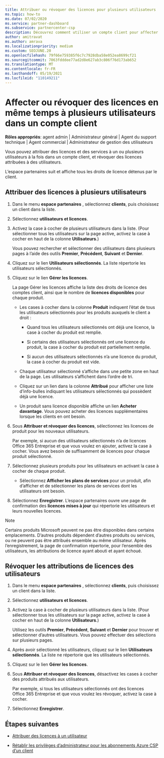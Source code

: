 ```yaml
---
title: Attribuer ou révoquer des licences pour plusieurs utilisateurs
ms.topic: how-to
ms.date: 07/02/2020
ms.service: partner-dashboard
ms.subservice: partnercenter-csp
description: Découvrez comment utiliser un compte client pour affecter ou révoquer des licences et des services à un seul utilisateur ou à plusieurs utilisateurs à la fois.
author: amitravat
ms.author: amrava
ms.localizationpriority: medium
ms.custom: SEOJUNE.20
ms.openlocfilehash: 79f66e759385f6c7c7928dba58e052ea8699cf21
ms.sourcegitcommit: 7063fdddee77ad2d8e627ab3c806f76d173ab652
ms.translationtype: MT
ms.contentlocale: fr-FR
ms.lasthandoff: 05/19/2021
ms.locfileid: "110149211"
---
```

# <a name="assign-or-revoke-licenses-at-the-same-time-to-multiple-users-in-a-customer-account"></a>Affecter ou révoquer des licences en même temps à plusieurs utilisateurs dans un compte client

**Rôles appropriés**: agent admin | Administrateur général | Agent du support technique | Agent commercial | Administrateur de gestion des utilisateurs

Vous pouvez attribuer des licences et des services à un ou plusieurs utilisateurs à la fois dans un compte client, et révoquer des licences attribuées à des utilisateurs.

L’espace partenaires suit et affiche tous les droits de licence détenus par le client.

## <a name="assign-licenses-to-multiple-users"></a>Attribuer des licences à plusieurs utilisateurs

1. Dans le menu **espace partenaires** , sélectionnez **clients**, puis choisissez un client dans la liste.

2. Sélectionnez **utilisateurs et licences**.

3. Activez la case à cocher de plusieurs utilisateurs dans la liste. (Pour sélectionner tous les utilisateurs sur la page active, activez la case à cocher en haut de la colonne **Utilisateurs**.)

    Vous pouvez rechercher et sélectionner des utilisateurs dans plusieurs pages à l’aide des outils **Premier**, **Précédent**, **Suivant** et **Dernier**.

4. Cliquez sur le lien **Utilisateurs sélectionnés**. La liste répertorie les utilisateurs sélectionnés.

5. Cliquez sur le lien **Gérer les licences**.

    La page Gérer les licences affiche la liste des droits de licence des comptes client, ainsi que le nombre de **licences disponibles** pour chaque produit.

    - Les cases à cocher dans la colonne **Produit** indiquent l’état de tous les utilisateurs sélectionnés pour les produits auxquels le client a droit&nbsp;:

       - Quand tous les utilisateurs sélectionnés ont déjà une licence, la case à cocher du produit est remplie.

       - Si certains des utilisateurs sélectionnés ont une licence du produit, la case à cocher du produit est partiellement remplie.

       - Si aucun des utilisateurs sélectionnés n’a une licence du produit, la case à cocher du produit est vide.

    - Chaque utilisateur sélectionné s’affiche dans une petite zone en haut de la page. Les utilisateurs s’affichent dans l’ordre de tri.

    - Cliquez sur un lien dans la colonne **Attribué** pour afficher une liste d’info-bulles indiquant les utilisateurs sélectionnés qui possèdent déjà une licence.

    - Un produit sans licence disponible affiche un lien **Acheter davantage**. Vous pouvez acheter des licences supplémentaires lorsque les clients en ont besoin.

6. Sous **Attribuer et révoquer des licences**, sélectionnez les licences de produit pour les nouveaux utilisateurs. 

   Par exemple, si aucun des utilisateurs sélectionnés n’a de licences Office&nbsp;365 Entreprise et que vous voulez en ajouter, activez la case à cocher. Vous avez besoin de suffisamment de licences pour chaque produit sélectionné.

7. Sélectionnez plusieurs produits pour les utilisateurs en activant la case à cocher de chaque produit.
    -   Sélectionnez **Afficher les plans de services** pour un produit, afin d’afficher et de sélectionner les plans de services dont les utilisateurs ont besoin.

8. Sélectionnez **Enregistrer**. L’espace partenaires ouvre une page de confirmation des **licences mises à jour** qui répertorie les utilisateurs et leurs nouvelles licences.

>[!NOTE]
>Certains produits Microsoft peuvent ne pas être disponibles dans certains emplacements. D’autres produits dépendent d’autres produits ou services, ou ne peuvent pas être attribués ensemble au même utilisateur. Après l’enregistrement, la page de confirmation répertorie, pour l’ensemble des utilisateurs, les attributions de licence ayant abouti et ayant échoué.

## <a name="revoke-users-license-assignments"></a>Révoquer les attributions de licences des utilisateurs

1. Dans le menu **espace partenaires** , sélectionnez **clients**, puis choisissez un client dans la liste.

2. Sélectionnez **utilisateurs et licences**.

3. Activez la case à cocher de plusieurs utilisateurs dans la liste. (Pour sélectionner tous les utilisateurs sur la page active, activez la case à cocher en haut de la colonne **Utilisateurs**.)

    Utilisez les outils **Premier**, **Précédent**, **Suivant** et **Dernier** pour trouver et sélectionner d’autres utilisateurs. Vous pouvez effectuer des sélections sur plusieurs pages.

4. Après avoir sélectionné les utilisateurs, cliquez sur le lien **Utilisateurs sélectionnés**. La liste ne répertorie que les utilisateurs sélectionnés.

5. Cliquez sur le lien **Gérer les licences**.

6. Sous **Attribuer et révoquer des licences**, désactivez les cases à cocher des produits attribués aux utilisateurs.

   Par exemple, si tous les utilisateurs sélectionnés ont des licences Office&nbsp;365 Entreprise et que vous voulez les révoquer, activez la case à cocher.

7. Sélectionnez **Enregistrer**.

## <a name="next-steps"></a>Étapes suivantes

- [Attribuer des licences à un utilisateur](assign-licenses-to-users.md)

- [Rétablir les privilèges d’administrateur pour les abonnements Azure CSP d’un client](revoke-reinstate-csp.md)